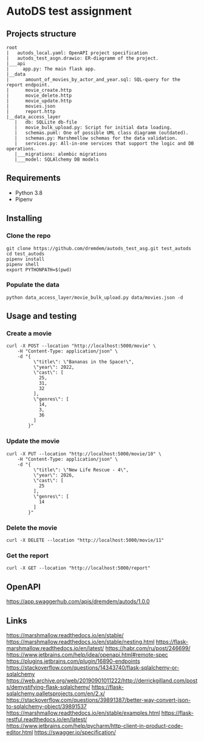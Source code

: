 # AutoDS test assignment

## Projects structure

```
root
|   autods_local.yaml: OpenAPI project specification
|   autods_test_asgn.drawio: ER-diagramm of the project.
|___api
|     app.py: The main flask app. 
|__data
|      amount_of_movies_by_actor_and_year.sql: SQL-query for the report endpoint.
|      movie_create.http
|      movie_delete.http
|      movie_update.http
|      movies.json
|      report.http
|__data_access_layer
   |   db: SQLLite db-file
   |   movie_bulk_upload.py: Script for initial data loading.
   |   schemas.puml: One of possible UML class diagramm (outdated).
   |   schemas.py: Marshmellow schemas for the data validation.
   |   services.py: All-in-one services that support the logic and DB operations.           
   |___migrations: alembic migrations
   |___model: SQLAlchemy DB models
```

## Requirements

- Python 3.8
- Pipenv

## Installing

### Clone the repo

```shell
git clone https://github.com/dremdem/autods_test_asg.git test_autods
cd test_autods
pipenv install
pipenv shell
export PYTHONPATH=$(pwd)
```

### Populate the data

```shell
python data_access_layer/movie_bulk_upload.py data/movies.json -d
```

## Usage and testing

### Create a movie

```shell
curl -X POST --location "http://localhost:5000/movie" \
    -H "Content-Type: application/json" \
    -d "{
          \"title\": \"Bananas in the Space!\",
          \"year\": 2022,
          \"cast\": [
            25,
            31,
            32
          ],
          \"genres\": [
            14,
            3,
            36
          ]
        }"
```

### Update the movie

```shell
curl -X PUT --location "http://localhost:5000/movie/10" \
    -H "Content-Type: application/json" \
    -d "{
          \"title\": \"New Life Rescue - 4\",
          \"year\": 2026,
          \"cast\": [
            25
          ],
          \"genres\": [
            14
          ]
        }"
```

### Delete the movie

```shell
curl -X DELETE --location "http://localhost:5000/movie/11"
```

### Get the report

```shell
curl -X GET --location "http://localhost:5000/report"
```

## OpenAPI

https://app.swaggerhub.com/apis/dremdem/autods/1.0.0


## Links

https://marshmallow.readthedocs.io/en/stable/
https://marshmallow.readthedocs.io/en/stable/nesting.html
https://flask-marshmallow.readthedocs.io/en/latest/
https://habr.com/ru/post/246699/
https://www.jetbrains.com/help/idea/openapi.html#remote-spec
https://plugins.jetbrains.com/plugin/16890-endpoints
https://stackoverflow.com/questions/14343740/flask-sqlalchemy-or-sqlalchemy
https://web.archive.org/web/20190901011222/http://derrickgilland.com/posts/demystifying-flask-sqlalchemy/
https://flask-sqlalchemy.palletsprojects.com/en/2.x/
https://stackoverflow.com/questions/39891387/better-way-convert-json-to-sqlalchemy-object/39891537
https://marshmallow.readthedocs.io/en/stable/examples.html
https://flask-restful.readthedocs.io/en/latest/
https://www.jetbrains.com/help/pycharm/http-client-in-product-code-editor.html
https://swagger.io/specification/




